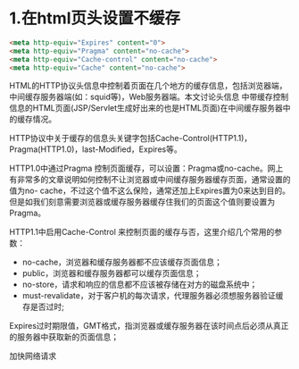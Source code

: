 # 1.在html页头设置不缓存

```html
<meta http-equiv="Expires" content="0">
<meta http-equiv="Pragma" content="no-cache">
<meta http-equiv="Cache-control" content="no-cache">
<meta http-equiv="Cache" content="no-cache">
```

HTML的HTTP协议头信息中控制着页面在几个地方的缓存信息，包括浏览器端，中间缓存服务器端(如：squid等)，Web服务器端。本文讨论头信息 中带缓存控制信息的HTML页面(JSP/Servlet生成好出来的也是HTML页面)在中间缓存服务器中的缓存情况。

HTTP协议中关于缓存的信息头关键字包括Cache-Control(HTTP1.1)，Pragma(HTTP1.0)，last-Modified，Expires等。

HTTP1.0中通过Pragma 控制页面缓存，可以设置：Pragma或no-cache。网上有非常多的文章说明如何控制不让浏览器或中间缓存服务器缓存页面，通常设置的值为no- cache，不过这个值不这么保险，通常还加上Expires置为0来达到目的。但是如我们刻意需要浏览器或缓存服务器缓存住我们的页面这个值则要设置为 Pragma。

HTTP1.1中启用Cache-Control 来控制页面的缓存与否，这里介绍几个常用的参数：

* no-cache，浏览器和缓存服务器都不应该缓存页面信息；
* public，浏览器和缓存服务器都可以缓存页面信息；
* no-store，请求和响应的信息都不应该被存储在对方的磁盘系统中；
* must-revalidate，对于客户机的每次请求，代理服务器必须想服务器验证缓存是否过时;

Expires过时期限值，GMT格式，指浏览器或缓存服务器在该时间点后必须从真正的服务器中获取新的页面信息；

加快网络请求
<link rel="dns-prefetch" href="//tui.taobao.com" />